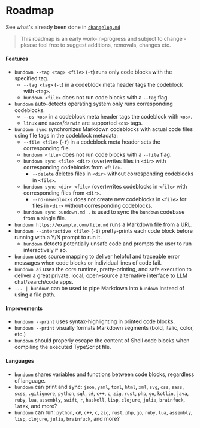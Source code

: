 # Roadmap

See what's already been done in [`changelog.md`](changelog.md)

> This roadmap is an early work-in-progress and subject to change - please feel free to suggest additions, removals, changes etc.

#### Features

+ `bundown --tag <tag> <file>` (`-t`) runs only code blocks with the specified tag.
  + `--tag <tag>` (`-t`) in a codeblock meta header tags the codeblock with `<tag>`.
  + `bundown <file>` does not run code blocks with a `--tag` flag.
+ `bundown` auto-detects operating system only runs corresponding codeblocks.
  + `--os <os>` in a codeblock meta header tags the codeblock with `<os>`.
  + `linux` and `macos`/`darwin` are supported `<os>` tags.
+ `bundown sync` synchronizes Markdown codeblocks with actual code files using file tags in the codeblock metadata:
  + `--file <file>` (`-f`) in a codeblock meta header sets the corresponding file.
  + `bundown <file>` does not run code blocks with a `--file` flag.
  + `bundown sync <file> <dir>` (over)writes files in `<dir>` with corresponding codeblocks from `<file>`.
    + `--delete` deletes files in `<dir>` without corresponding codeblocks in `<file>`.
  + `bundown sync <dir> <file>` (over)writes codeblocks in `<file>` with corresponding files from `<dir>`.
    + `--no-new-blocks` does not create new codeblocks in `<file>` for files in `<dir>` without corresponding codeblocks.
  + `bundown sync bundown.md .` is used to sync the `bundown` codebase from a single file.
+ `bundown https://example.com/file.md` runs a Markdown file from a URL.
+ `bundown --interactive <file>` (`-i`) pretty-prints each code block before running with a Y/N prompt to run it.
  + `bundown` detects potentially unsafe code and prompts the user to run interactively if so.
+ `bundown` uses source mapping to deliver helpful and traceable error messages when code blocks or individual lines of code fail.
+ `bundown ai` uses the core runtime, pretty-printing, and safe execution to deliver a great private, local, open-source alternative interface to LLM chat/search/code apps.
+ `... | bundown` can be used to pipe Markdown into `bundown` instead of using a file path.

#### Improvements

+ `bundown --print` uses syntax-highlighting in printed code blocks.
+ `bundown --print` visually formats Markdown segments (bold, italic, color, etc.)
+ `bundown` should properly escape the content of Shell code blocks when compiling the executed TypeScript file.

#### Languages
+ `bundown` shares variables and functions between code blocks, regardless of language.
+ `bundown` can print and sync: `json`, `yaml`, `toml`, `html`, `xml`, `svg`, `css`, `sass`, `scss`, `.gitignore`, `python`, `sql`, `c#`, `c++`, `c`, `zig`, `rust`, `php`, `go`, `kotlin`, `java`, `ruby`, `lua`, `assembly`, `swift`, `r`, `haskell`, `lisp`, `clojure`, `julia`, `brainfuck`, `latex`, and more?
+ `bundown` can run: `python`, `c#`, `c++`, `c`, `zig`, `rust`, `php`, `go`, `ruby`, `lua`, `assembly`, `lisp`, `clojure`, `julia`, `brainfuck`, and more?
